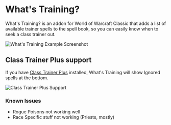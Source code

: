 # What's Training?
What's Training? is an addon for World of Warcraft Classic that adds a list of available trainer spells to the spell book, so you can easily know when to seek a class trainer out.

![What's Training Example Screenshot](https://i.imgur.com/PhDG4fM.png "What's Training Example Screenshot")

## Class Trainer Plus support
If you have [Class Trainer Plus](https://github.com/fusionpit/ClassTrainerPlus) installed, What's Training will show Ignored spells at the bottom.

![Class Trainer Plus Support](https://i.imgur.com/qSbocBB.png "Class Trainer Plus Support")

### Known Issues
 - Rogue Poisons not working well
 - Race Specific stuff not working (Priests, mostly)